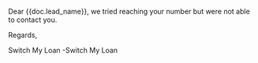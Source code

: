 Dear {{doc.lead_name}}, we tried reaching your number but were not able to contact you.

Regards,

Switch My Loan -Switch My Loan